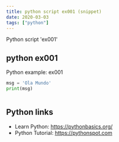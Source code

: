 ```yaml
---
title: python script ex001 (snippet)
date: 2020-03-03
tags: ["python"]
---
```

Python script 'ex001'


## python ex001

Python example: ex001

```python
msg = 'Ola Mundo'
print(msg)



```

## Python links

- Learn Python: https://pythonbasics.org/
- Python Tutorial: https://pythonspot.com
